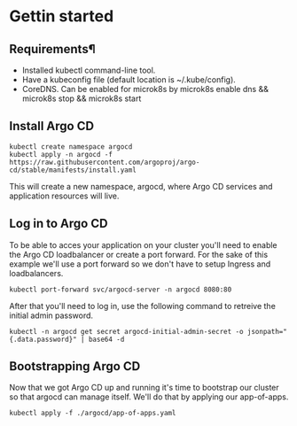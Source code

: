 # Gettin started

## Requirements¶
- Installed kubectl command-line tool.
- Have a kubeconfig file (default location is ~/.kube/config).
- CoreDNS. Can be enabled for microk8s by microk8s enable dns && microk8s stop && microk8s start

## Install Argo CD

```shell
kubectl create namespace argocd
kubectl apply -n argocd -f https://raw.githubusercontent.com/argoproj/argo-cd/stable/manifests/install.yaml
```
This will create a new namespace, argocd, where Argo CD services and application resources will live.

## Log in to Argo CD

To be able to acces your application on your cluster you'll need to enable the Argo CD loadbalancer or create a port forward. For the sake of this example we'll use a port forward so we don't have to setup Ingress and loadbalancers.

```shell
kubectl port-forward svc/argocd-server -n argocd 8080:80
```

After that you'll need to log in, use the following command to retreive the initial admin password.

```shell
kubectl -n argocd get secret argocd-initial-admin-secret -o jsonpath="{.data.password}" | base64 -d
```

## Bootstrapping Argo CD
Now that we got Argo CD up and running it's time to bootstrap our cluster so that argocd can manage itself. We'll do that by applying our app-of-apps.

```shell
kubectl apply -f ./argocd/app-of-apps.yaml
```